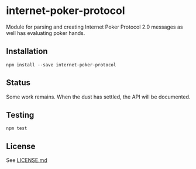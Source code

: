 # internet-poker-protocol

Module for parsing and creating Internet Poker Protocol 2.0 messages
as well has evaluating poker hands.

## Installation

    npm install --save internet-poker-protocol

## Status

Some work remains. When the dust has settled, the API will be documented.

## Testing

    npm test

## License

See [LICENSE.md](https://github.com/tcort/internet-poker-protocol/blob/master/LICENSE.md)
